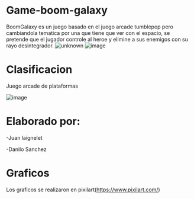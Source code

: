 # Game-boom-galaxy
BoomGalaxy es un juego basado en el juego arcade tumblepop pero cambiandola tematica por una que tiene que ver con el espacio, se pretende que el jugador controle al heroe y elimine a sus enemigos con su rayo desintegrador.
![unknown](https://user-images.githubusercontent.com/89653251/136491451-ed8443c0-52a4-4bf1-ad72-96f9641added.png)
![image](https://user-images.githubusercontent.com/89653251/136491630-212f4924-165c-4341-81e4-8c7755bd4284.png)


# Clasificacion
Juego arcade de plataformas

![image](https://user-images.githubusercontent.com/89653251/136489860-dd84e1c6-1b63-4352-bcf4-9ad8a6895c98.png) 

# Elaborado por:
-Juan laignelet

-Danilo Sanchez

# Graficos
Los graficos se realizaron en pixilart(https://www.pixilart.com/)
